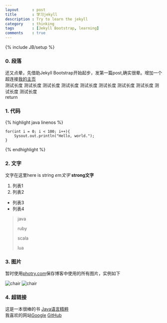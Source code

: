 ```yaml
---
layout      : post
title       : 学习jekyll
description : Try to learn the jekyll
category    : thinking
tags        : [Jekyll Bootstrap, learning]
comments    : true
---
```

{% include JB/setup %}

### 0. 段落

还又点晕，先借助Jekyll Bootstrap开始起步，发第一篇post,确实很晕。增加一个超连接[我的主页](http://liangcoder.github.com)  
测试长度 测试长度 测试长度 测试长度 测试长度 测试长度 测试长度 测试长度 测试长度 测试长度  
return

### 1. 代码

{% highlight java linenos %}

	for(int i = 0; i < 100; i++){
		Sysout.out.println("Hello, world.");
	}

{% endhighlight %}

### 2. 文字

文字在这里here is string *em文字* **strong文字**

1. 列表1
2. 列表2

* 列表3
* 列表4

> java
>
> ruby
>
> scala
>
> lua

### 3. 图片

暂时使用[photry.com](http://www.photry.com/ "photry.com")保存博客中使用的所有图片，实例如下  

![chair](http://photry-production-singapore.s3.amazonaws.com/743/954/35678/large.jpeg?AWSAccessKeyId=AKIAIFWXMUQTJZO2WGXA&Expires=1354591988&Signature=xzyLyn4amuRSx%2BGRj7CyS%2BUoWYA%3D "chair") 
![chair][chairImage]  

### 4. 超链接

这是一本很棒的书
[Java语言精粹](http://www.oreilly.com.cn/index.php?func=book&isbn=978-7-121-13309-1 "Java语言精粹")  
我喜欢的网站[Google][1] [GitHub][2]

[1]: http://www.google.com "google"
[2]: http://github.com "github"

[chairImage]: http://photry-production-singapore.s3.amazonaws.com/743/954/35678/large.jpeg?AWSAccessKeyId=AKIAIFWXMUQTJZO2WGXA&Expires=1354591988&Signature=xzyLyn4amuRSx%2BGRj7CyS%2BUoWYA%3D "chair"

